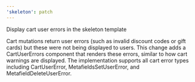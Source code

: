 ```yaml
---
'skeleton': patch
---
```


Display cart user errors in the skeleton template

Cart mutations return user errors (such as invalid discount codes or gift cards) but these were not being displayed to users. This change adds a CartUserErrors component that renders these errors, similar to how cart warnings are displayed. The implementation supports all cart error types including CartUserError, MetafieldsSetUserError, and MetafieldDeleteUserError.